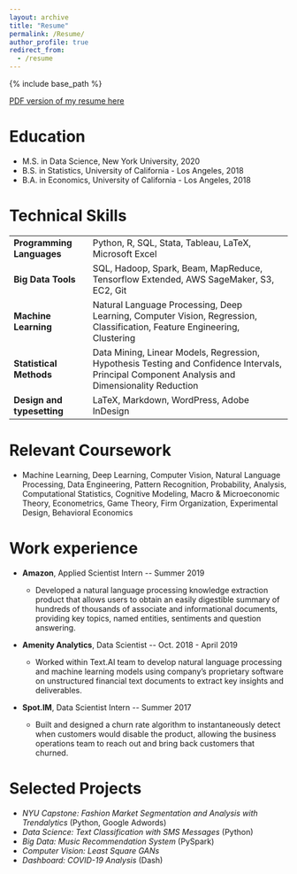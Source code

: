 ```yaml
---
layout: archive
title: "Resume"
permalink: /Resume/
author_profile: true
redirect_from:
  - /resume
---
```


{% include base_path %}

[PDF version of my resume here](https://zivschwartz.github.io/cv/)

Education
======
* M.S. in Data Science, New York University, 2020
* B.S. in Statistics, University of California - Los Angeles, 2018
* B.A. in Economics, University of California - Los Angeles, 2018

Technical Skills
======

|  |  |
|:--------| ------- |
| **Programming Languages**         | Python, R, SQL, Stata, Tableau, LaTeX, Microsoft Excel |
| **Big Data Tools**                | SQL, Hadoop, Spark, Beam, MapReduce, Tensorflow Extended, AWS SageMaker, S3, EC2, Git |
| **Machine Learning**              | Natural Language Processing, Deep Learning, Computer Vision, Regression, Classification, Feature Engineering, Clustering |
| **Statistical Methods**           | Data Mining, Linear Models, Regression, Hypothesis Testing and Confidence Intervals, Principal Component Analysis and Dimensionality Reduction |
| **Design and typesetting**        | LaTeX, Markdown, WordPress, Adobe InDesign|

Relevant Coursework
======

- Machine Learning, Deep Learning, Computer Vision, Natural Language Processing, Data Engineering, Pattern Recognition, Probability, Analysis, Computational Statistics, Cognitive Modeling, Macro & Microeconomic Theory, Econometrics, Game Theory, Firm Organization, Experimental Design, Behavioral Economics

Work experience
======
* **Amazon**, Applied Scientist Intern -- Summer 2019
  * Developed a natural language processing knowledge extraction product that allows users to obtain an easily digestible summary of hundreds of thousands of associate and informational documents, providing key topics, named entities, sentiments and question answering.

* **Amenity Analytics**, Data Scientist -- Oct. 2018 - April 2019
  * Worked within Text.AI team to develop natural language processing and machine learning models using company’s proprietary software on unstructured financial text documents to extract key insights and deliverables.
  
* **Spot.IM**, Data Scientist Intern -- Summer 2017
  * Built and designed a churn rate algorithm to instantaneously detect when customers would disable the product, allowing the business operations team to reach out and bring back customers that churned.
  
Selected Projects
======
* *NYU Capstone: Fashion Market Segmentation and Analysis with Trendalytics* (Python, Google Adwords)
* *Data Science: Text Classification with SMS Messages* (Python)
* *Big Data: Music Recommendation System* (PySpark)
* *Computer Vision: Least Square GANs*
* *Dashboard: COVID-19 Analysis* (Dash)

